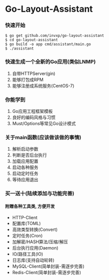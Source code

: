 # Go-Layout-Assistant

### 快速开始
```
$ go get github.com/invxp/go-layout-assistant
$ cd go-layout-assistant
$ go build -o app cmd/assistant/main.go
$ ./assistant
```
### 快速生成一个全新的Go应用(类似LNMP)
1. 自带HTTPServer(gin)
2. 能够打包成RPM
3. 能够注册成系统服务(CentOS-7)

### 你能学到
1. Go应用工程框架模板
2. 良好的编码风格与习惯
3. Must/Options等常见Go设计模式

### 关于main函数(应该做该做的事情)
1. 解析启动参数
2. 判断是否后台执行
3. 加载应用配置
4. 启动各种服务
5. 启动定时任务
6. 等待应用退出

### 买一送十(陆续添加与功能完善)
#### 附赠各种工具类, 方便开发
* HTTP-Client
* 配置库(TOML)
* 高效类型转换(Convert)
* 定时任务(Cron)
* 加解密/HASH算法/压缩/解压
* 后台执行应用(Daemon)
* IO/路径工具(IO)
* 日志库(支持自动轮转)
* MySQL-Client(简单封装-需逐步完善)
* Redis-Client(简单封装-需逐步完善)
